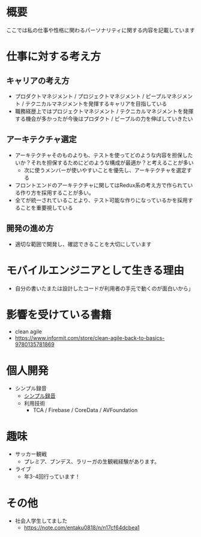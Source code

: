 # 概要
ここでは私の仕事や性格に関わるパーソナリティに関する内容を記載しています


# 仕事に対する考え方
## キャリアの考え方
  - プロダクトマネジメント / プロジェクトマネジメント / ピープルマネジメント / テクニカルマネジメントを発揮するキャリアを目指している
   - 職務経歴上ではプロジェクトマネジメント / テクニカルマネジメントを発揮する機会が多かったが今後はプロダクト / ピープルの力を伸ばしていきたい

## アーキテクチャ選定
  - アーキテクチャそのものよりも、テストを使ってどのような内容を担保したいか？それを担保するためにどのような構成が最適か？と考えることが多い
    - 次に使うメンバーが使いやすいことを優先し、アーキテクチャを選定する
  - フロントエンドのアーキテクチャに関してはRedux系の考え方で作られている作り方を採用することが多い。
  - 全てが統一されていることより、テスト可能な作りになっているかを採用することを重要視している

## 開発の進め方
 - 適切な範囲で開発し、確認できることを大切にしています

# モバイルエンジニアとして生きる理由
 - 自分の書いたまたは設計したコードが利用者の手元で動くのが面白いから」



# 影響を受けている書籍
 - clean agile
  - https://www.informit.com/store/clean-agile-back-to-basics-9780135781869
 

# 個人開発
- シンプル録音
   - [シンプル録音](https://apps.apple.com/jp/app/id6443528409)
   - 利用技術
        - TCA / Firebase / CoreData / AVFoundation



# 趣味
- サッカー観戦
    - プレミア、ブンデス、ラリーガの生観戦経験があります。
- ライブ
    - 年3-4回行っています！


# その他
- 社会人学生してました
    - https://note.com/entaku0818/n/n17cf64dcbea1
